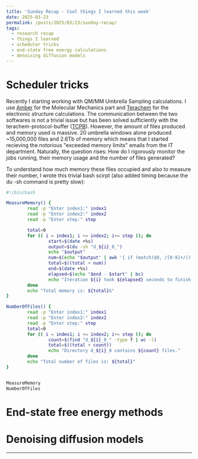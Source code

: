 ```yaml
---
title: 'Sunday Recap - Cool things I learned this week'
date: 2025-03-23
permalink: /posts/2025/03/23/sunday-recap/
tags:
  - research recap
  - things I learned
  - scheduler tricks
  - end-state free energy calculations
  - denoising diffusion models
---
```


# Scheduler tricks

Recently I starting working with QM/MM Umbrella Sampling calculations. I use [Amber](https://ambermd.org) for the Molecular Mechanics part and [Terachem](http://www.petachem.com/products.html) for the electronic structure calculations. The communication between the two softwares is not a trivial issue but has been solved sufficiently with the terachem-protocol-buffer ([TCPB](https://pubmed.ncbi.nlm.nih.gov/36725506/)). However, the amount of files produced and memory used is massive. 20 umbrella windows alone produced ~15,000,000 files and 2.6Tb of memory which means that I started recieving the notorious "exceeded memory limits" emails from the IT department. Naturally, the question rises: How do I rigorously monitor the jobs running, their memory usage and the number of files generated?

To understand how much memory these files occupied and also to measure their number, I wrote this trivial bash scirpt (also added timing because the du -sh command is pretty slow):

```bash 
#!/bin/bash

MeasureMemory() {
        read -p "Enter index1:" index1
        read -p "Enter index2:" index2
        read -p "Enter step:" step

        total=0
        for (( i = index1; i <= index2; i+= step )); do
                start=$(date +%s)
                output=$(du -sh "d_${i}_0_")
                echo "$output"
                num=$(echo "$output" | awk '{ if (match($0, /[0-9]+/)) print substr($0, RSTART, RLENGTH) }')
                total=$((total + num))
                end=$(date +%s)
                elapsed=$(echo "$end - $start" | bc)
                echo "Iteration ${i} took ${elapsed} seconds to finish!"
        done
        echo "Total memory is: ${total}G"
}

NumberOfFiles() {
        read -p "Enter index1:" index1
        read -p "Enter index2:" index2
        read -p "Enter step:" step
        total=0
        for (( i = index1; i <= index2; i+= step )); do
                count=$(find "d_${i}_0_" -type f | wc -l)
                total=$((total + count))
                echo "Directory d_${i}_0 contains ${count} files."
        done
        echo "Total number of files is: ${total}"
}


MeasureMemory
NumberOfFiles
```

# End-state free energy methods

# Denoising diffusion models

---
